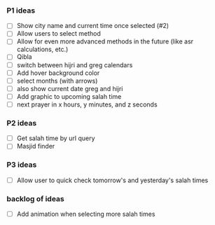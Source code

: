 ### P1 ideas
- [ ] Show city name and current time once selected (#2)
- [ ] Allow users to select method
- [ ] Allow for even more advanced methods in the future (like asr calculations, etc.)
- [ ] Qibla
- [ ] switch between hijri and greg calendars
- [ ] Add hover background color
- [ ] select months (with arrows)
- [ ] also show current date greg and hijri
- [ ] Add graphic to upcoming salah time
- [ ] next prayer in x hours, y minutes, and z seconds

### P2 ideas
- [ ] Get salah time by url query
- [ ] Masjid finder

### P3 ideas
- [ ] Allow user to quick check tomorrow's and yesterday's salah times

### backlog of ideas
- [ ] Add animation when selecting more salah times








  





